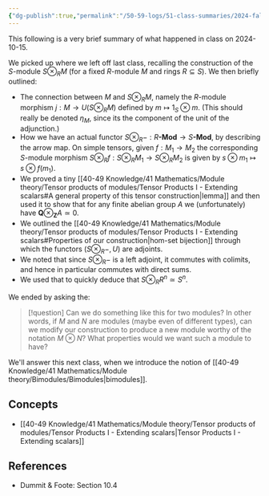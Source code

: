 ```yaml
---
{"dg-publish":true,"permalink":"/50-59-logs/51-class-summaries/2024-fall/math-561/2024-10/2024-10-15/","updated":"2024-10-17T15:48:08-07:00"}
---
```


This following is a very brief summary of what happened in class on 2024-10-15.

We picked up where we left off last class, recalling the construction of the $S$-module $S\otimes_R M$ (for a fixed $R$-module $M$ and rings $R\subseteq S$). We then briefly outlined:
- The connection between $M$ and $S\otimes_R M$, namely the $R$-module morphism $j:M\to U(S\otimes_R M$) defined by $m\mapsto 1_S\otimes m$. (This should really be denoted $\eta_M$, since its the component of the unit of the adjunction.)
- How we have an actual functor $S\otimes_R -:R\textbf{-Mod}\to S\textbf{-Mod}$, by describing the arrow map. On simple tensors, given $f:M_1\to M_2$ the corresponding $S$-module morphism $S\otimes_R f:S\otimes_R M_1\to S\otimes_R M_2$ is given by $s\otimes m_1\mapsto s\otimes f(m_1)$.
- We proved a tiny [[40-49 Knowledge/41 Mathematics/Module theory/Tensor products of modules/Tensor Products I - Extending scalars#A general property of this tensor construction\|lemma]] and then used it to show that for any finite abelian group $A$ we (unfortunately) have $\mathbf{Q}\otimes_{\mathbf{Z}} A\simeq 0$.
- We outlined the [[40-49 Knowledge/41 Mathematics/Module theory/Tensor products of modules/Tensor Products I - Extending scalars#Properties of our construction\|hom-set bijection]] through which the functors $(S\otimes_R - , U)$ are adjoints.
- We noted that since $S\otimes_R -$ is a left adjoint, it commutes with colimits, and hence in particular commutes with direct sums.
- We used that to quickly deduce that $S\otimes_R R^n \simeq S^n$.

We ended by asking the:

> [!question]
> Can we do something like this for two modules? In other words, if $M$ and $N$ are modules (maybe even of different types), can we modify our construction to produce a new module worthy of the notation $M\otimes N$? What properties would we want such a module to have?

We'll answer this next class, when we introduce the notion of [[40-49 Knowledge/41 Mathematics/Module theory/Bimodules/Bimodules\|bimodules]].
## Concepts

- [[40-49 Knowledge/41 Mathematics/Module theory/Tensor products of modules/Tensor Products I - Extending scalars\|Tensor Products I - Extending scalars]]

## References

- Dummit & Foote: Section 10.4